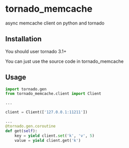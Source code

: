 tornado_memcache
==============

async memcache client on python and tornado


Installation
------------

You should user tornado 3.1+

You can just use the source code in tornado_memcache

Usage
-----

```python
import tornado.gen
from tornado_memcache.client import Client

...

client = Client(['127.0.0.1:11211'])

...
@tornado.gen.coroutine
def get(self):
    key = yield client.set('k', 'v', 5)
    value = yield client.get('k')
```

